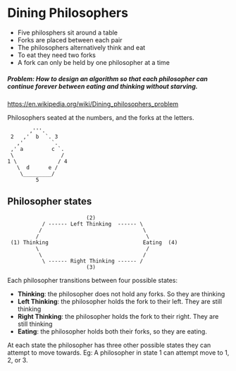 # Dining Philosophers

- Five philosphers sit around a table
- Forks are placed between each pair
- The philosophers alternatively think and eat
- To eat they need two forks
- A fork can only be held by one philosopher at a time

##### Problem: How to design an algorithm so that each philosopher can continue forever between eating and thinking without starving.

https://en.wikipedia.org/wiki/Dining_philosophers_problem

Philosophers seated at the numbers, and the forks at the letters.
             
           ,'''.
     2   ,'  b  `. 3
       ,'         `.
     ,' a         c `.
     \               /
    1 \             / 4
       \  d      e /
        \_________/
             5



## Philosopher states

                             (2)
               / ------ Left Thinking  ------ \  
              /                                \
             /                                  \
     (1) Thinking                              Eating  (4)
             \                                  /
              \                                /
               \ ------ Right Thinking ------ /
                             (3)
               
               
               
Each philosopher transitions between four possible states:
- **Thinking**: the philosopher does not hold any forks. So they are thinking
- **Left Thinking**: the philosopher holds the fork to their left. They are still thinking
- **Right Thinking**: the philosopher holds the fork to their right. They are still thinking
- **Eating**: the philosopher holds both their forks, so they are eating.

At each state the philosopher has three other possible states they can attempt to move towards.
Eg: A philosopher in state 1 can attempt move to 1, 2, or 3. 
